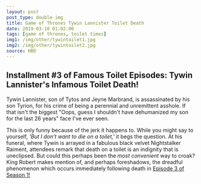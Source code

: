 ```yaml
---
layout: post
post_type: double-img
title: Game of Thrones Tywin Lannister Toilet Death
date: 2019-03-10 01:02:00
tags: [game of thrones, toilet times]
img1: /img/other/tywintoilet1.jpg
img2: /img/other/tywintoilet2.jpg
source: HBO
---
```

## Installment #3 of Famous Toilet Episodes: Tywin Lannister's Infamous Toilet Death!

Tywin Lannister, son of Tytos and Jeyne Marbrand, is assassinated by his son Tyrion, for his crime of being a perennial and unremittent asshole. If that isn't the biggest "Oops, guess I shouldn't have dehumanized my son for the last 26 years" face I've ever seen.

This is only funny because of the jerk it happens to. While you might say to yourself, *'But I don't want to die on a toilet,'* it begs the question. At his funeral, where Tywin is arrayed in a fabulous black velvet Nightstalker Raiment, attendees remark that death on a toilet is an indignity that is uneclipsed. But could this perhaps been the *most convenient* way to croak? King Robert makes mention of, and perhaps foreshadows, the dreadful phenomenon which occurs immediately following death in [Episode 3 of Season 1!](https://www.youtube.com/watch?v=h4LSrrvh8Do)
